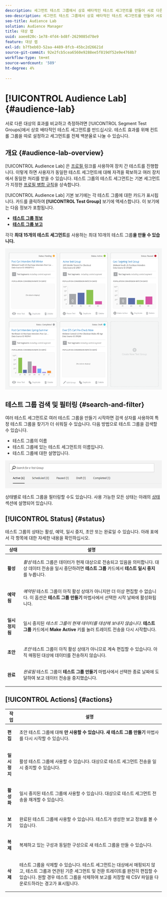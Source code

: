 ```yaml
---
description: 세그먼트 테스트 그룹에서 상호 배타적인 테스트 세그먼트를 만들어 서로 다른 대상의 효과를 비교하고 측정합니다. 테스트 효과를 위해 컨트롤 그룹을 따로 설정하고 세그먼트를 전체 백분율로 나눌 수 있습니다.
seo-description: 세그먼트 테스트 그룹에서 상호 배타적인 테스트 세그먼트를 만들어 서로 다른 대상의 효과를 비교하고 측정합니다. 테스트 효과를 위해 컨트롤 그룹을 따로 설정하고 세그먼트를 전체 백분율로 나눌 수 있습니다.
seo-title: Audience Lab
solution: Audience Manager
title: 대상 랩
uuid: aaee820c-1e78-4fd4-bd8f-2629085d78e9
feature: 대상 랩
exl-id: b7fbeb03-52aa-4489-8fcb-45bc2d26621d
source-git-commit: 92e2fcb5cea6560e9288ee5f819df52e9e4768b7
workflow-type: tm+mt
source-wordcount: '589'
ht-degree: 4%

---
```


# [!UICONTROL Audience Lab] {#audience-lab}

서로 다른 대상의 효과를 비교하고 측정하려면 [!UICONTROL Segment Test Groups]에서 상호 배타적인 테스트 세그먼트를 만드십시오. 테스트 효과를 위해 컨트롤 그룹을 따로 설정하고 세그먼트를 전체 백분율로 나눌 수 있습니다.

## 개요 {#audience-lab-overview}

[!UICONTROL Audience Lab] 은  [프로필 ](../../features/profile-merge-rules/merge-rules-overview.md) 링크를 사용하여 장치 간 테스트를 진행합니다. 이렇게 하면 사용자가 동일한 테스트 세그먼트에 대해 자격을 확보하고 여러 장치에서 동일한 처리를 받을 수 있습니다. 테스트 그룹의 테스트 세그먼트는 기본 세그먼트가 지정한 [프로필 병합 규칙](../../features/profile-merge-rules/merge-rules-dashboard.md)을 상속합니다.

[!UICONTROL Audience Lab] 기본 보기에는 각 테스트 그룹에 대한 카드가 표시됩니다. 카드를 클릭하여 **[!UICONTROL Test Group]** 보기에 액세스합니다. 이 보기에는 다음 정보가 포함됩니다.

* **[테스트 그룹 정보](../../features/audience-lab/audience-lab-information-view.md)**
* **[테스트 그룹 보고](../../features/audience-lab/audience-lab-reporting-view.md)**

각각 **최대 15개의 테스트 세그먼트**&#x200B;를 사용하는 최대 10개의 테스트 그룹&#x200B;**을 만들 수 있습니다.**

![](assets/test-groups-view.PNG)

## 테스트 그룹 검색 및 필터링 {#search-and-filter}

여러 테스트 세그먼트로 여러 테스트 그룹을 만들기 시작하면 검색 상자를 사용하여 특정 테스트 그룹을 찾기가 더 쉬워질 수 있습니다. 다음 방법으로 테스트 그룹을 검색할 수 있습니다.

* 테스트 그룹의 이름
* 테스트 그룹에 있는 테스트 세그먼트의 이름입니다.
* 테스트 그룹에 대한 설명입니다.

![](assets/search_and_filter_audience_lab.png)

상태별로 테스트 그룹을 필터링할 수도 있습니다. 사용 가능한 모든 상태는 아래의 [상태](../../features/audience-lab/audience-lab.md#status) 섹션에 설명되어 있습니다.

## [!UICONTROL Status] {#status}

테스트 그룹의 상태는 활성, 예약, 일시 중지, 초안 또는 완료일 수 있습니다. 아래 표에서 각 항목에 대한 자세한 내용을 확인하십시오.

<table id="table_7A0388BA02E045AC971C06A22DAC2C63"> 
 <thead> 
  <tr> 
   <th colname="col1" class="entry"> 상태 </th> 
   <th colname="col2" class="entry"> 설명 </th> 
  </tr> 
 </thead>
 <tbody> 
  <tr> 
   <td colname="col1"> <p> <b><span class="uicontrol"> 활성 </span></b> </p> </td> 
   <td colname="col2"> <p><i>활성</i> 테스트 그룹은 데이터가 현재 대상으로 전송되고 있음을 의미합니다. 대상 데이터 전송을 일시 중단하려면 <b><span class="uicontrol"> 테스트 그룹 </span></b> 카드에서 <b><span class="uicontrol"> 테스트 일시 중지 </span></b> 를 누릅니다. </p> </td> 
  </tr> 
  <tr> 
   <td colname="col1"> <p> <b><span class="uicontrol"> 예약됨 </span></b> </p> </td> 
   <td colname="col2"> <p><i>예약된</i> 테스트 그룹이 아직 활성 상태가 아니지만 더 이상 편집할 수 없습니다. 이 옵션은 <b>테스트 그룹 만들기</b> 마법사에서 선택한 시작 날짜에 활성화됩니다. </p> </td> 
  </tr> 
  <tr> 
   <td colname="col1"> <p> <b><span class="uicontrol"> 일시 정지됨 </span></b> </p> </td> 
   <td colname="col2"> <p>일시 중지된 <i>테스트 그룹이 현재 데이터를 대상에 보내지 않습니다. </i> <b><span class="uicontrol"> 테스트 그룹 </span></b> 카드에서 <b><span class="uicontrol"> Make Active </span></b> 키를 눌러 트레이트 전송을 다시 시작합니다. </p> </td> 
  </tr> 
  <tr> 
   <td colname="col1"> <p> <b><span class="uicontrol"> 초안 </span></b> </p> </td> 
   <td colname="col2"> <p><i>초안</i> 테스트 그룹이 아직 활성 상태가 아니므로 계속 편집할 수 있습니다. 아직 매핑된 대상에 데이터를 전송하지 않습니다. </p> </td> 
  </tr> 
  <tr> 
   <td colname="col1"> <p> <b><span class="uicontrol"> 완료 </span></b> </p> </td> 
   <td colname="col2"> <p><i>완료됨</i> 테스트 그룹이 <b><span class="uicontrol"> 테스트 그룹 만들기 </span></b> 마법사에서 선택한 종료 날짜에 도달하여 보고 데이터 전송을 중지했습니다. </p> </td>
  </tr>
 </tbody>
</table>

## [!UICONTROL Actions] {#actions}

<table id="table_481A411E2D2F4FE891595D00E775CF60"> 
 <thead> 
  <tr> 
   <th colname="col1" class="entry"> 작업 </th> 
   <th colname="col2" class="entry"> 설명 </th>
  </tr>
 </thead>
 <tbody> 
  <tr> 
   <td colname="col1"> <p> <b><span class="uicontrol"> 편집 </span></b> </p> </td>
   <td colname="col2"> <p>초안 테스트 그룹에 대해 <b>만 사용할 수 있습니다. </b> <b><span class="uicontrol"> 새 테스트 그룹 만들기 </span></b> 마법사를 다시 시작할 수 있습니다. </p> </td>
  </tr>
  <tr> 
   <td colname="col1"> <p> <b><span class="uicontrol"> 일시 정지 </span></b> </p> </td>
   <td colname="col2"> <p>활성 테스트 그룹에 사용할 수 있습니다. 대상으로 테스트 세그먼트 전송을 일시 중지할 수 있습니다. </p> </td>
  </tr>
  <tr> 
   <td colname="col1"> <p> <b><span class="uicontrol"> 활성화  </span></b> </p> </td>
   <td colname="col2"> <p>일시 중지된 테스트 그룹에 사용할 수 있습니다. 대상으로 테스트 세그먼트 전송을 재개할 수 있습니다. </p> </td>
  </tr>
  <tr> 
   <td colname="col1"> <p> <b><span class="uicontrol"> 보기 </span></b> </p> </td>
   <td colname="col2"> <p>완료된 테스트 그룹에 사용할 수 있습니다. 테스트가 생성한 보고 정보를 볼 수 있습니다. </p> </td>
  </tr>
  <tr> 
   <td colname="col1"> <p> <b><span class="uicontrol"> 복제 </span></b> </p> </td>
   <td colname="col2"> <p>복제하고 있는 구성과 동일한 구성으로 새 테스트 그룹을 만들 수 있습니다. </p> </td>
  </tr>
  <tr> 
   <td colname="col1"> <p> <b><span class="uicontrol"> 삭제 </span></b> </p> </td>
   <td colname="col2"> <p>테스트 그룹을 삭제할 수 있습니다. 테스트 세그먼트는 대상에서 매핑되지 않고, 테스트 그룹과 연관된 기준 세그먼트 및 전환 트레이트를 완전히 편집할 수 있습니다. 원할 경우 테스트 그룹을 삭제하여 보고를 저장할 때 CSV 파일을 다운로드하라는 경고가 표시됩니다. </p> </td>
  </tr>
 </tbody>
</table>
